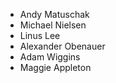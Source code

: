 - Andy Matuschak
- Michael Nielsen
- Linus Lee
- Alexander Obenauer
- Adam Wiggins
- Maggie Appleton
